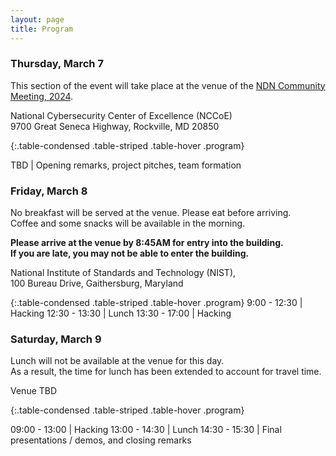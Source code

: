 ```yaml
---
layout: page
title: Program
---
```


### Thursday, March 7

This section of the event will take place at the venue of the [NDN Community Meeting, 2024](https://www.nist.gov/news-events/events/ndncomm2024).

National Cybersecurity Center of Excellence (NCCoE) <br/>
9700 Great Seneca Highway, Rockville, MD 20850

{:.table-condensed .table-striped .table-hover .program}

TBD | Opening remarks, project pitches, team formation

### Friday, March 8

No breakfast will be served at the venue. Please eat before arriving. <br/>
Coffee and some snacks will be available in the morning.

**Please arrive at the venue by 8:45AM for entry into the building.** <br/>
**If you are late, you may not be able to enter the building.**

National Institute of Standards and Technology (NIST), <br/>
100 Bureau Drive, Gaithersburg, Maryland

{:.table-condensed .table-striped .table-hover .program}
9:00 - 12:30 | Hacking
12:30 - 13:30 | Lunch
13:30 - 17:00 | Hacking

### Saturday, March 9

Lunch will not be available at the venue for this day. <br/>
As a result, the time for lunch has been extended to account for travel time.

Venue TBD

{:.table-condensed .table-striped .table-hover .program}

09:00 - 13:00 | Hacking
13:00 - 14:30 | Lunch
14:30 - 15:30 | Final presentations / demos, and closing remarks
